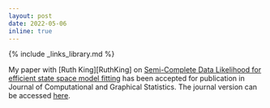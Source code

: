 ```yaml
---
layout: post
date: 2022-05-06
inline: true
---
```

{% include _links_library.md %}

My paper with [Ruth King][RuthKing] on [Semi-Complete Data Likelihood for efficient state space model fitting](/projects/11_project) has been accepted for publication in Journal of Computational and Graphical Statistics. The journal version can be accessed [here](https://www.tandfonline.com/doi/full/10.1080/10618600.2022.2077350).

